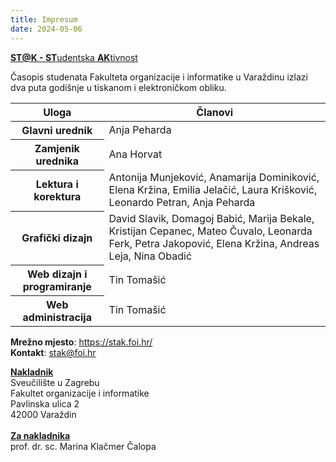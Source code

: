 ```yaml
---
title: Impresum
date: 2024-05-06
---
```


<ins><strong>ST@K - ST</strong>udentska <strong>AK</strong>tivnost</ins>

Časopis studenata Fakulteta organizacije i informatike u Varaždinu izlazi dva puta godišnje u tiskanom i elektroničkom obliku.

<table class="text-sm text-left rtl:text-right text-gray-500 dark:text-gray-400">
    <thead class="text-xs text-gray-700 uppercase bg-gray-50 dark:bg-gray-700 dark:text-gray-400">
        <tr>
            <th scope="col" class="px-6 py-3">
                Uloga
            </th>
            <th scope="col" class="px-6 py-3">
                Članovi
            </th>
        </tr>
    </thead>
    <tbody>
        <tr class="bg-white border-b dark:bg-gray-800 dark:border-gray-700">
            <th scope="row" class="px-6 py-4 font-medium text-gray-900 dark:text-white">
                Glavni urednik
            </th>
            <td class="px-6 py-4">
                Anja Peharda
            </td>
        </tr>
        <tr class="bg-white border-b dark:bg-gray-800 dark:border-gray-700">
            <th scope="row" class="px-6 py-4 font-medium text-gray-900 dark:text-white">
                Zamjenik urednika
            </th>
            <td class="px-6 py-4">
                Ana Horvat
            </td>
        </tr>
        <tr class="bg-white border-b dark:bg-gray-800 dark:border-gray-700">
            <th scope="row" class="px-6 py-4 font-medium text-gray-900 dark:text-white">
                Lektura i korektura
            </th>
            <td class="px-6 py-4">
                Antonija Munjeković, Anamarija Dominiković, Elena Kržina, Emilia Jelačić, Laura Krišković, Leonardo Petran, Anja Peharda
            </td>
        </tr>
        <tr class="bg-white border-b dark:bg-gray-800 dark:border-gray-700">
            <th scope="row" class="px-6 py-4 font-medium text-gray-900 dark:text-white">
                Grafički dizajn
            </th>
            <td class="px-6 py-4">
                David Slavik, Domagoj Babić, Marija Bekale, Kristijan Cepanec, Mateo Čuvalo, Leonarda Ferk, Petra Jakopović, Elena Kržina, Andreas Leja, Nina Obadić
            </td>
        </tr>
        <tr class="bg-white border-b dark:bg-gray-800 dark:border-gray-700">
            <th scope="row" class="px-6 py-4 font-medium text-gray-900 dark:text-white">
                Web dizajn i programiranje
            </th>
            <td class="px-6 py-4">
                Tin Tomašić
            </td>
        </tr>
        <tr class="bg-white border-b dark:bg-gray-800 dark:border-gray-700">
            <th scope="row" class="px-6 py-4 font-medium text-gray-900 dark:text-white">
                Web administracija
            </th>
            <td class="px-6 py-4">
                Tin Tomašić
            </td>
        </tr>
    </tbody>
</table>

**Mrežno mjesto**: https://stak.foi.hr/<br>
**Kontakt**: stak@foi.hr<br>

<ins><strong>Nakladnik</strong></ins><br>
Sveučilište u Zagrebu<br>
Fakultet organizacije i informatike<br>
Pavlinska ulica 2<br>
42000 Varaždin<br>
<br>
<ins><strong>Za nakladnika</strong></ins><br>
prof. dr. sc. Marina Klačmer Čalopa
<br>